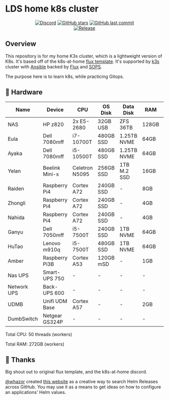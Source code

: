 # LDS home k8s cluster

<div align="center">

[![Discord](https://img.shields.io/discord/673534664354430999?color=7289da&label=DISCORD&style=for-the-badge&logo=discord)](https://discord.gg/k8s-at-home 'k8s at home Discord Community')
[![GitHub stars](https://img.shields.io/github/stars/lildrunkensmurf/k3s-home-cluster?color=green&style=for-the-badge)](https://github.com/lildrunkensmurf/k3s-home-cluster/stargazers 'This repo star count')
[![GitHub last commit](https://img.shields.io/github/last-commit/lildrunkensmurf/k3s-home-cluster?color=purple&style=for-the-badge)](https://github.com/LilDrunkenSmurf/k3s-home-cluster/commits/main 'Commit History')\
[![Release](https://img.shields.io/github/v/release/lildrunkensmurf/k3s-home-cluster?style=for-the-badge)](https://github.com/lildrunkensmurf/k3s-home-cluster/releases 'Repo releases')

</div>

## Overview

This repository is for my home K3s cluster, which is a lightweight version of K8s. It's based off of the k8s-at-home [flux template](https://github.com/onedr0p/flux-cluster-template).
It's supported by [k3s](https://k3s.io) cluster with [Ansible](https://www.ansible.com) backed by [Flux](https://toolkit.fluxcd.io/) and [SOPS](https://toolkit.fluxcd.io/guides/mozilla-sops/).

The purpose here is to learn k8s, while practicing Gitops.

## 🔧 Hardware

| Name        | Device         | CPU            | OS Disk   | Data Disk   | RAM   | OS       | Purpose             |
|-------------|----------------|----------------|-----------|-------------|-------|----------|---------------------|
| NAS         | HP z820        | 2x E5-2680     | 32GB USB  | ZFS 36TB    | 128GB | Unraid   | NAS/NFS/Backup      |
| Eula        | Dell 7080mff   | i7-10700T      | 480GB SSD | 1.25TB NVME | 64GB  | Ubuntu   | k8s Worker          |
| Ayaka       | Dell 7080mff   | i5-10500T      | 480GB SSD | 1.25TB NVME | 64GB  | Ubuntu   | k8s Worker          |
| Yelan       | Beelink Mini-s | Celetron N5095 | 256GB SSD | 1TB M.2 SSD | 16GB  | Ubuntu   | k8s Worker          |
| Raiden      | Raspberry Pi4  | Cortex A72     | 240GB SSD | -           | 8GB   | Ubuntu   | k8s control-plane   |
| Zhongli     | Raspberry Pi4  | Cortex A72     | 240GB SSD | -           | 4GB   | Ubuntu   | k8s control-plane   |
| Nahida      | Raspberry Pi4  | Cortex A72     | 240GB SSD | -           | 4GB   | Ubuntu   | k8s control-plane   |
| Ganyu       | Dell 7050mff   | i5-7500T       | 240GB SSD | 1TB NVME    | 64GB  | Ubuntu   | PVE host w/ Ceph    |
| HuTao       | Lenovo m910q   | i5-7500T       | 480GB SSD | 1TB NVME    | 64GB  | Ubuntu   | PVE host w/ Ceph    |
| Amber       | Raspberry Pi3B | Cortex A53     | 120GB mSD | -           | 1GB   | Raspbian | DNS/VPN/MeshCentral |
| Nas UPS     | Smart-UPS 750  | -              | -         | -           | -     | -        | UPS - NAS           |
| Network UPS | Back-UPS 600   | -              | -         | -           | -     | -        | UPS - K8s + Network |
| UDMB        | Unifi UDM Base | Cortex A57     | -         | -           | 2GB   | Unifi OS | Router              |
| DumbSwitch  | Netgear GS324P | -              | -         | -           | -     | -        | 24 Port PoE Switch  |

Total CPU: 50 threads (workers)

Total RAM: 272GB (workers)

## 🤝 Thanks

Big shout out to original flux template, and the k8s-at-home discord.

[@whazor](https://github.com/whazor) created [this website](https://nanne.dev/k8s-at-home-search/) as a creative way to search Helm Releases across GitHub. You may use it as a means to get ideas on how to configure an applications' Helm values.

